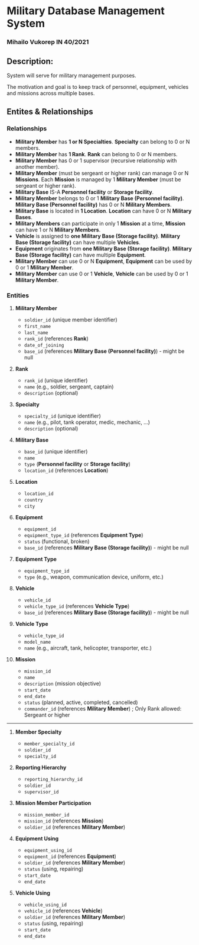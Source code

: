 # Military Database Management System
### Mihailo Vukorep IN 40/2021

## Description:
System will serve for military management purposes.

The motivation and goal is to keep track of personnel, equipment, vehicles and missions across multiple bases.

## Entites & Relationships 

### Relationships

- **Military Member** has **1 or N Specialties**. **Specialty** can belong to 0 or N members.
- **Military Member** has **1 Rank**. **Rank** can belong to 0 or N members.
- **Military Member** has 0 or 1 supervisor (recursive relationship with another member).
- **Military Member** (must be sergeant or higher rank) can manage 0 or N **Missions**. Each **Mission** is managed by 1 **Military Member** (must be sergeant or higher rank).
- **Military Base** IS-A **Personnel facility** or **Storage facility**.
- **Military Member** belongs to 0 or 1 **Military Base (Personnel facility)**. **Military Base (Personnel facility)** has 0 or N **Military Members**.
- **Military Base** is located in **1 Location**. **Location** can have 0 or N **Military Bases**.
- **Military Members** can participate in only 1 **Mission** at a time, **Mission** can have 1 or N **Military Members**.
- **Vehicle** is assigned to **one Military Base (Storage facility)**. **Military Base (Storage facility)** can have multiple **Vehicles**.
- **Equipment** originates from **one Military Base (Storage facility)**. **Military Base (Storage facility)** can have multiple **Equipment**.
- **Military Member** can use 0 or N **Equipment**, **Equipment** can be used by 0 or 1 **Military Member**.
- **Military Member** can use 0 or 1 **Vehicle**, **Vehicle** can be used by 0 or 1 **Military Member**.

### Entities

1. **Military Member**
    - `soldier_id` (unique member identifier)
    - `first_name`
    - `last_name`
    - `rank_id` (references **Rank**)
    - `date_of_joining`
    - `base_id` (references **Military Base (Personnel facility)**) - might be null

2. **Rank**
    - `rank_id` (unique identifier)
    - `name` (e.g., soldier, sergeant, captain)
    - `description` (optional)

3. **Specialty**
    - `specialty_id` (unique identifier)
    - `name` (e.g., pilot, tank operator, medic, mechanic, ...)
    - `description` (optional)

4. **Military Base**
    - `base_id` (unique identifier)
    - `name`
    - `type` (**Personnel facility** or **Storage facility**)
    - `location_id` (references **Location**)

5. **Location**
    - `location_id`
    - `country`
    - `city`

6. **Equipment**
    - `equipment_id`
    - `equipment_type_id` (references **Equipment Type**)
    - `status` (functional, broken)
    - `base_id` (references **Military Base (Storage facility)**) - might be null

7. **Equipment Type**
    - `equipment_type_id`
    - `type` (e.g., weapon, communication device, uniform, etc.)

8. **Vehicle**  
    - `vehicle_id`
    - `vehicle_type_id` (references **Vehicle Type**)
    - `base_id` (references **Military Base (Storage facility)**) - might be null

9. **Vehicle Type**
    - `vehicle_type_id`
    - `model_name`
    - `name` (e.g., aircraft, tank, helicopter, transporter, etc.)

10. **Mission**
    - `mission_id`
    - `name`
    - `description` (mission objective)  
    - `start_date`
    - `end_date`
    - `status` (planned, active, completed, cancelled)
    - `commander_id` (references **Military Member**) ; Only Rank allowed: Sergeant or higher


---

1. **Member Specialty**
    - `member_specialty_id`
    - `soldier_id`
    - `specialty_id`

2. **Reporting Hierarchy**
    - `reporting_hierarchy_id`
    - `soldier_id`
    - `supervisor_id`

3. **Mission Member Participation**
    - `mission_member_id`
    - `mission_id` (references **Mission**)
    - `soldier_id` (references **Military Member**)

4. **Equipment Using**
    - `equipment_using_id`
    - `equipment_id` (references **Equipment**)
    - `soldier_id` (references **Military Member**)
    - `status` (using, repairing)
    - `start_date`
    - `end_date`

5. **Vehicle Using**
    - `vehicle_using_id`
    - `vehicle_id` (references **Vehicle**)
    - `soldier_id` (references **Military Member**)
    - `status` (using, repairing)
    - `start_date`
    - `end_date`

